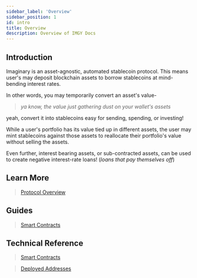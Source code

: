 ```yaml
---
sidebar_label: 'Overview'
sidebar_position: 1
id: intro
title: Overview
description: Overview of IMGY Docs
---
```


## Introduction

Imaginary is an asset-agnostic, automated stablecoin protocol. This means user's may deposit blockchain assets to borrow stablecoins at mind-bending interest rates.

In other words, you may temporarily convert an asset's value-

> *ya know, the value just gathering dust on your wallet's assets*

yeah, convert it into stablecoins easy for sending, spending, or investing!

While a user's portfolio has its value tied up in different assets, the user may mint stablecoins against those assets to reallocate their portfolio's value without selling the assets.

Even further, interest bearing assets, or sub-contracted assets, can be used to create negative interest-rate loans! (*loans that pay themselves off*)

## Learn More
> [Protocol Overview](./concepts/imaginary-overview.md)

## Guides
> [Smart Contracts](./guides/navigating.md)

## Technical Reference
> [Smart Contracts](./technical/reference/contracts.md)

> [Deployed Addresses](./technical/networks/registry.md)
